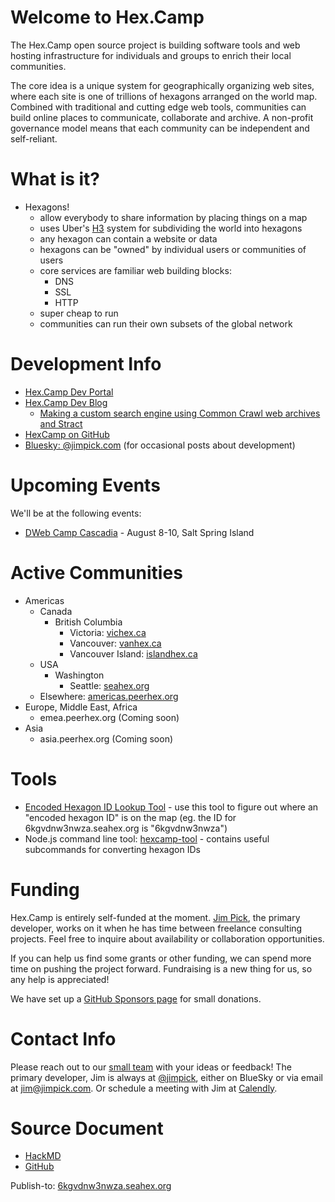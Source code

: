 # Welcome to Hex.Camp

The Hex.Camp open source project is building software tools and web hosting infrastructure for individuals and groups to enrich their local communities.

The core idea is a unique system for geographically organizing web sites, where each site is one of trillions of hexagons arranged on the world map. Combined with traditional and cutting edge web tools, communities can build online places to communicate, collaborate and archive. A non-profit governance model means that each community can be independent and self-reliant.

# What is it?

* Hexagons!
    * allow everybody to share information by placing things on a map
    * uses Uber's [H3](https://h3geo.org/) system for subdividing the world into hexagons
    * any hexagon can contain a website or data
    * hexagons can be "owned" by individual users or communities of users
    * core services are familiar web building blocks:
        * DNS
        * SSL
        * HTTP
    * super cheap to run
    * communities can run their own subsets of the global network

# Development Info

- [Hex.Camp Dev Portal](https://6kgru5w3nwza.vichex.ca/)
- [Hex.Camp Dev Blog](https://6kgrunw3nwza.vichex.ca/)
    * [Making a custom search engine using Common Crawl web archives and Stract](https://6kgrunw3nwza.vichex.ca/posts/2025-07-17-search-experiment/)
- [HexCamp on GitHub](https://github.com/hexcamp)
- [Bluesky: @jimpick.com](https://bsky.app/profile/jimpick.com) (for occasional posts about development)


# Upcoming Events

We'll be at the following events:

* [DWeb Camp Cascadia](https://dwebyvr.org/camp/) - August 8-10, Salt Spring Island

# Active Communities

* Americas
    * Canada
        * British Columbia 
            * Victoria: [vichex.ca](https://vichex.ca/)
            * Vancouver: [vanhex.ca](https://vanhex.ca/)
            * Vancouver Island: [islandhex.ca](https://islandhex.ca/)
    * USA
        * Washington
            * Seattle: [seahex.org](https://seahex.org/)
    * Elsewhere: [americas.peerhex.org](https://americas.peerhex.org/)
* Europe, Middle East, Africa
    * emea.peerhex.org (Coming soon)
* Asia
    * asia.peerhex.org (Coming soon)

# Tools

* [Encoded Hexagon ID Lookup Tool](https://6l22glmvqj2a.test.hex.camp/) - use this tool to figure out where an "encoded hexagon ID" is on the map (eg. the ID for 6kgvdnw3nwza.seahex.org is "6kgvdnw3nwza")
* Node.js command line tool: [hexcamp-tool](https://www.npmjs.com/package/hexcamp-tool) - contains useful subcommands for converting hexagon IDs


# Funding

Hex.Camp is entirely self-funded at the moment. [Jim Pick](https://jimpick.com/), the primary developer, works on it when he has time between freelance consulting projects. Feel free to inquire about availability or collaboration opportunities.

If you can help us find some grants or other funding, we can spend more time on pushing the project forward. Fundraising is a new thing for us, so any help is appreciated!

We have set up a [GitHub Sponsors page](https://github.com/sponsors/hexcamp) for small donations.

# Contact Info

Please reach out to our [small team](https://whimsicalmachines.com/) with your ideas or feedback! The primary developer, Jim is always at [@jimpick](https://bsky.app/profile/jimpick.com), either on BlueSky or via email at <a href="mailto:jim@jimpick.com">jim@jimpick.com</a>. Or schedule a meeting with Jim at [Calendly](https://calendly.com/jjpick23).

# Source Document

* [HackMD](https://hackmd.io/pwU71T8cRpWystNPcSIo5w)
* [GitHub](https://github.com/hexcamp/hackmd-notes/blob/main/hexcamp-welcome/index.md)

Publish-to: [6kgvdnw3nwza.seahex.org](https://6kgvdnw3nwza.seahex.org/)
